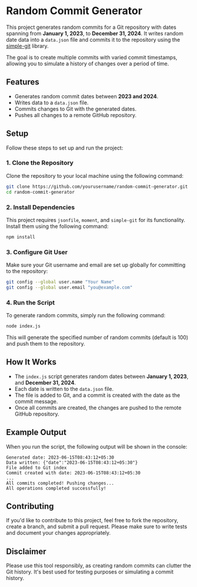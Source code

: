 # Random Commit Generator

This project generates random commits for a Git repository with dates spanning from **January 1, 2023**, to **December 31, 2024**. It writes random date data into a `data.json` file and commits it to the repository using the [simple-git](https://www.npmjs.com/package/simple-git) library.

The goal is to create multiple commits with varied commit timestamps, allowing you to simulate a history of changes over a period of time.

## Features

- Generates random commit dates between **2023 and 2024**.
- Writes data to a `data.json` file.
- Commits changes to Git with the generated dates.
- Pushes all changes to a remote GitHub repository.

## Setup

Follow these steps to set up and run the project:

### 1. **Clone the Repository**
   Clone the repository to your local machine using the following command:

   ```bash
   git clone https://github.com/yourusername/random-commit-generator.git
   cd random-commit-generator
   ```

### 2. **Install Dependencies**

   This project requires `jsonfile`, `moment`, and `simple-git` for its functionality. Install them using the following command:

   ```bash
   npm install
   ```

### 3. **Configure Git User**

   Make sure your Git username and email are set up globally for committing to the repository:

   ```bash
   git config --global user.name "Your Name"
   git config --global user.email "you@example.com"
   ```

### 4. **Run the Script**

   To generate random commits, simply run the following command:

   ```bash
   node index.js
   ```

   This will generate the specified number of random commits (default is 100) and push them to the repository.

## How It Works

- The `index.js` script generates random dates between **January 1, 2023**, and **December 31, 2024**.
- Each date is written to the `data.json` file.
- The file is added to Git, and a commit is created with the date as the commit message.
- Once all commits are created, the changes are pushed to the remote GitHub repository.

## Example Output

When you run the script, the following output will be shown in the console:

```
Generated date: 2023-06-15T08:43:12+05:30
Data written: {"date":"2023-06-15T08:43:12+05:30"}
File added to Git index
Commit created with date: 2023-06-15T08:43:12+05:30
...
All commits completed! Pushing changes...
All operations completed successfully!
```

## Contributing

If you'd like to contribute to this project, feel free to fork the repository, create a branch, and submit a pull request. Please make sure to write tests and document your changes appropriately.

## Disclaimer

Please use this tool responsibly, as creating random commits can clutter the Git history. It's best used for testing purposes or simulating a commit history.
